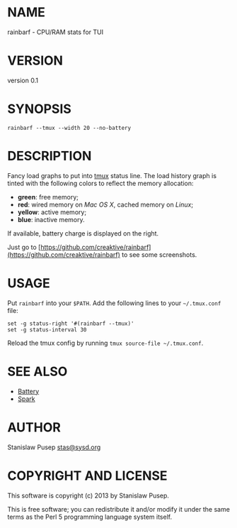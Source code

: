 # NAME

rainbarf - CPU/RAM stats for TUI

# VERSION

version 0.1

# SYNOPSIS

    rainbarf --tmux --width 20 --no-battery

# DESCRIPTION

Fancy load graphs to put into [tmux](http://tmux.sourceforge.net/) status line.
The load history graph is tinted with the following colors to reflect the memory allocation:

- __green__: free memory;
- __red__: wired memory on _Mac OS X_, cached memory on _Linux_;
- __yellow__: active memory;
- __blue__: inactive memory.

If available, battery charge is displayed on the right.

Just go to [https://github.com/creaktive/rainbarf](https://github.com/creaktive/rainbarf) to see some screenshots.

# USAGE

Put `rainbarf` into your `$PATH`.
Add the following lines to your `~/.tmux.conf` file:

    set -g status-right '#(rainbarf --tmux)'
    set -g status-interval 30

Reload the tmux config by running `tmux source-file ~/.tmux.conf`.

# SEE ALSO

- [Battery](https://github.com/Goles/Battery)
- [Spark](http://zachholman.com/spark/)

# AUTHOR

Stanislaw Pusep <stas@sysd.org>

# COPYRIGHT AND LICENSE

This software is copyright (c) 2013 by Stanislaw Pusep.

This is free software; you can redistribute it and/or modify it under
the same terms as the Perl 5 programming language system itself.
